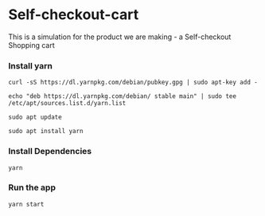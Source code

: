 # Self-checkout-cart
This is a simulation for the product we are making - a Self-checkout Shopping cart
### Install yarn

```curl -sS https://dl.yarnpkg.com/debian/pubkey.gpg | sudo apt-key add -```

```echo "deb https://dl.yarnpkg.com/debian/ stable main" | sudo tee /etc/apt/sources.list.d/yarn.list```

```sudo apt update```

```sudo apt install yarn```


### Install Dependencies

```yarn```
### Run the app

```yarn start```

